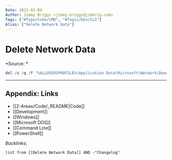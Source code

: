 ```yaml
---
Date: 2022-02-09
Author: Jimmy Briggs <jimmy.briggs@jimbrig.com>
Tags: ["#Type/Code/CMD", "#Topic/Dev/CLI"]
Alias: ["Delete Network Data"]
---
```


# Delete Network Data

*Source: *

```powershell
del /s /q /f "%ALLUSERSPROFILE%\Application Data\Microsoft\Network\Downloader\qmgr*.dat"
```

***

## Appendix: Links

- [[2-Areas/Code/_README|Code]]
- [[Development]]
- [[Windows]]
- [[Microsoft DOS]]
- [[Command Line]]
- [[PowerShell]]

*Backlinks:*

```dataview
list from [[Delete Network Data]] AND -"Changelog"
```